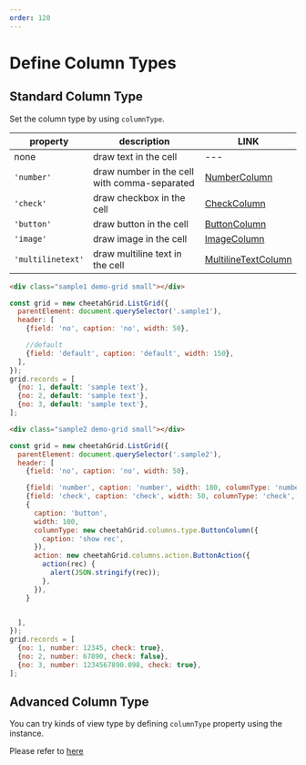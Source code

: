 ```yaml
---
order: 120
---
```


# Define Column Types

## Standard Column Type

Set the column type by using `columnType`.

|property|description|LINK|
|---|---|---|
|none|draw text in the cell|---|
|`'number'`|draw number in the cell with comma-separated| [NumberColumn](./NumberColumn.md) |
|`'check'`|draw checkbox in the cell| [CheckColumn](./CheckColumn.md) |
|`'button'`|draw button in the cell| [ButtonColumn](./ButtonColumn.md) |
|`'image'`|draw image in the cell| [ImageColumn](./ImageColumn.md) |
|`'multilinetext'`|draw multiline text in the cell| [MultilineTextColumn](./MultilineTextColumn.md) |

<code-preview>

```html
<div class="sample1 demo-grid small"></div>
```

```js
const grid = new cheetahGrid.ListGrid({
  parentElement: document.querySelector('.sample1'),
  header: [
    {field: 'no', caption: 'no', width: 50},

    //default
    {field: 'default', caption: 'default', width: 150},
  ],
});
grid.records = [
  {no: 1, default: 'sample text'},
  {no: 2, default: 'sample text'},
  {no: 3, default: 'sample text'},
];
```

</code-preview>

<code-preview>

```html
<div class="sample2 demo-grid small"></div>
```

```js
const grid = new cheetahGrid.ListGrid({
  parentElement: document.querySelector('.sample2'),
  header: [
    {field: 'no', caption: 'no', width: 50},

    {field: 'number', caption: 'number', width: 180, columnType: 'number'},
    {field: 'check', caption: 'check', width: 50, columnType: 'check', action: 'check'},
    {
      caption: 'button',
      width: 100,
      columnType: new cheetahGrid.columns.type.ButtonColumn({
        caption: 'show rec',
      }),
      action: new cheetahGrid.columns.action.ButtonAction({
        action(rec) {
          alert(JSON.stringify(rec));
        },
      }),
    }


  ],
});
grid.records = [
  {no: 1, number: 12345, check: true},
  {no: 2, number: 67890, check: false},
  {no: 3, number: 1234567890.098, check: true},
];
```

</code-preview>

## Advanced Column Type

You can try kinds of view type by defining `columnType` property using the instance.  

Please refer to [here](./Classes.md)
